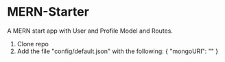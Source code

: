 # MERN-Starter
A MERN start app with User and Profile Model and Routes.

1. Clone repo
2. Add the file "config/default.json"
  with the following:
      {
        "mongoURI": "<pathToYourMongoURI>"
      }
